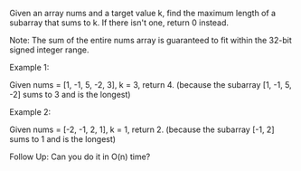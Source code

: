 Given an array nums and a target value k, find the maximum length of a subarray that sums to k. If there isn't one, return 0 instead. 

Note:
 The sum of the entire nums array is guaranteed to fit within the 32-bit signed integer range. 

Example 1:


Given nums = [1, -1, 5, -2, 3], k = 3,
 return 4. (because the subarray [1, -1, 5, -2] sums to 3 and is the longest) 

Example 2:


Given nums = [-2, -1, 2, 1], k = 1,
 return 2. (because the subarray [-1, 2] sums to 1 and is the longest) 

Follow Up:
 Can you do it in O(n) time? 

